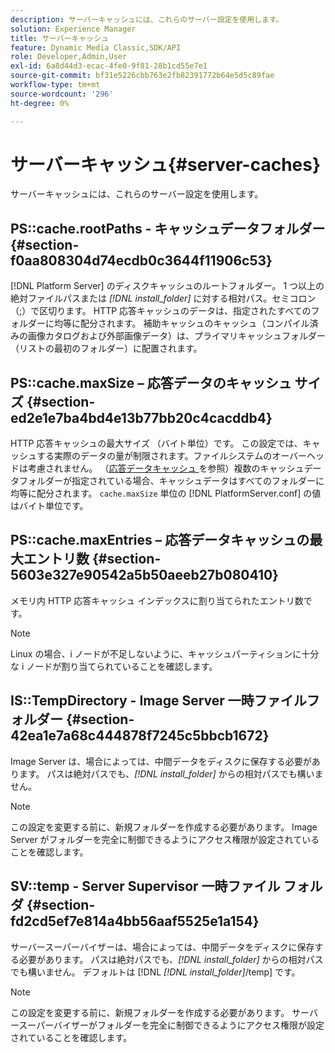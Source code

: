 ```yaml
---
description: サーバーキャッシュには、これらのサーバー設定を使用します。
solution: Experience Manager
title: サーバーキャッシュ
feature: Dynamic Media Classic,SDK/API
role: Developer,Admin,User
exl-id: 6a8d44d3-ecac-4fe0-9f81-28b1cd55e7e1
source-git-commit: bf31e5226cbb763e2fb82391772b64e5d5c89fae
workflow-type: tm+mt
source-wordcount: '296'
ht-degree: 0%

---
```


# サーバーキャッシュ{#server-caches}

サーバーキャッシュには、これらのサーバー設定を使用します。

## PS::cache.rootPaths - キャッシュデータフォルダー {#section-f0aa808304d74ecdb0c3644f11906c53}

[!DNL Platform Server] のディスクキャッシュのルートフォルダー。 1 つ以上の絶対ファイルパスまたは *[!DNL install_folder]* に対する相対パス。セミコロン（;）で区切ります。 HTTP 応答キャッシュのデータは、指定されたすべてのフォルダーに均等に配分されます。 補助キャッシュのキャッシュ（コンパイル済みの画像カタログおよび外部画像データ）は、プライマリキャッシュフォルダー（リストの最初のフォルダー）に配置されます。

## PS::cache.maxSize – 応答データのキャッシュ サイズ {#section-ed2e1e7ba4bd4e13b77bb20c4cacddb4}

HTTP 応答キャッシュの最大サイズ （バイト単位）です。 この設定では、キャッシュする実際のデータの量が制限されます。ファイルシステムのオーバーヘッドは考慮されません。 （[&#x200B; 応答データキャッシュ &#x200B;](../../../../is-api/image-serving-api-ref/c-configuration-and-administration/c-data-caches/c-response-data-cache.md#concept-81ea996c242441f2a69f7e9d9b3a29ca) を参照）複数のキャッシュデータフォルダーが指定されている場合、キャッシュデータはすべてのフォルダーに均等に配分されます。 `cache.maxSize` 単位の [!DNL PlatformServer.conf] の値はバイト単位です。

## PS::cache.maxEntries – 応答データキャッシュの最大エントリ数 {#section-5603e327e90542a5b50aeeb27b080410}

メモリ内 HTTP 応答キャッシュ インデックスに割り当てられたエントリ数です。

>[!NOTE]
>
>Linux の場合、i ノードが不足しないように、キャッシュパーティションに十分な i ノードが割り当てられていることを確認します。

## IS::TempDirectory - Image Server 一時ファイルフォルダー {#section-42ea1e7a68c444878f7245c5bbcb1672}

Image Server は、場合によっては、中間データをディスクに保存する必要があります。 パスは絶対パスでも、*[!DNL install_folder]* からの相対パスでも構いません。

>[!NOTE]
>
>この設定を変更する前に、新規フォルダーを作成する必要があります。 Image Server がフォルダーを完全に制御できるようにアクセス権限が設定されていることを確認します。

## SV::temp - Server Supervisor 一時ファイル フォルダ {#section-fd2cd5ef7e814a4bb56aaf5525e1a154}

サーバースーパーバイザーは、場合によっては、中間データをディスクに保存する必要があります。 パスは絶対パスでも、*[!DNL install_folder]* からの相対パスでも構いません。 デフォルトは [!DNL *[!DNL install_folder]*/temp] です。

>[!NOTE]
>
>この設定を変更する前に、新規フォルダーを作成する必要があります。 サーバースーパーバイザーがフォルダーを完全に制御できるようにアクセス権限が設定されていることを確認します。
